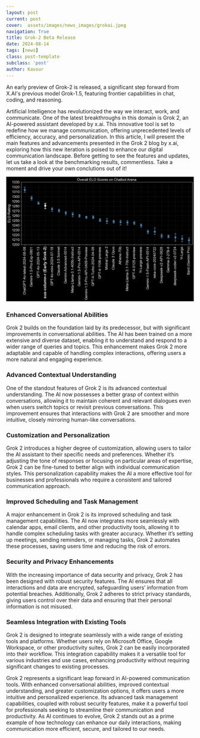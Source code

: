 ```yaml
---
layout: post
current: post
cover:  assets/images/news_images/grokai.jpeg
navigation: True
title: Grok-2 Beta Release
date: 2024-08-14
tags: [news]
class: post-template
subclass: 'post'
author: Kavour
---
```


<p> An early preview of Grok-2 is released, a significant step forward from X.AI's previous model Grok-1.5, featuring frontier capabilities in chat, coding, and reasoning. </p>

<p>Artificial Intelligence has revolutionized the way we interact, work, and communicate. One of the latest breakthroughs in this domain is Grok 2, an AI-powered assistant developed by x.ai. This innovative tool is set to redefine how we manage communication, offering unprecedented levels of efficiency, accuracy, and personalization. In this article, I will present the main features and advancements presented in the Grok 2 blog by x.ai, exploring how this new iteration is poised to enhance our digital communication landscape. Before getting to see the features and updates, let us take a look at the benchmarking results, commentless. Take a moment and drive your own conclutions out of it!</p>

<p> <img src = 'assets/images/grokbenchmark.webp'/></p>

<h3> Enhanced Conversational Abilities </h3>

<p>Grok 2 builds on the foundation laid by its predecessor, but with significant improvements in conversational abilities. The AI has been trained on a more extensive and diverse dataset, enabling it to understand and respond to a wider range of queries and topics. This enhancement makes Grok 2 more adaptable and capable of handling complex interactions, offering users a more natural and engaging experience.

<h3> Advanced Contextual Understanding </h3>

<p> One of the standout features of Grok 2 is its advanced contextual understanding. The AI now possesses a better grasp of context within conversations, allowing it to maintain coherent and relevant dialogues even when users switch topics or revisit previous conversations. This improvement ensures that interactions with Grok 2 are smoother and more intuitive, closely mirroring human-like conversations.

<h3> Customization and Personalization </h3>

<p> Grok 2 introduces a higher degree of customization, allowing users to tailor the AI assistant to their specific needs and preferences. Whether it’s adjusting the tone of responses or focusing on particular areas of expertise, Grok 2 can be fine-tuned to better align with individual communication styles. This personalization capability makes the AI a more effective tool for businesses and professionals who require a consistent and tailored communication approach.

<h3> Improved Scheduling and Task Management </h3>

<p> A major enhancement in Grok 2 is its improved scheduling and task management capabilities. The AI now integrates more seamlessly with calendar apps, email clients, and other productivity tools, allowing it to handle complex scheduling tasks with greater accuracy. Whether it’s setting up meetings, sending reminders, or managing tasks, Grok 2 automates these processes, saving users time and reducing the risk of errors.</p>

<h3> Security and Privacy Enhancements </h3>

<p> With the increasing importance of data security and privacy, Grok 2 has been designed with robust security features. The AI ensures that all interactions and data are encrypted, safeguarding users’ information from potential breaches. Additionally, Grok 2 adheres to strict privacy standards, giving users control over their data and ensuring that their personal information is not misused.</p>

<h3> Seamless Integration with Existing Tools </h3>

<p> Grok 2 is designed to integrate seamlessly with a wide range of existing tools and platforms. Whether users rely on Microsoft Office, Google Workspace, or other productivity suites, Grok 2 can be easily incorporated into their workflow. This integration capability makes it a versatile tool for various industries and use cases, enhancing productivity without requiring significant changes to existing processes.</p>

<p> Grok 2 represents a significant leap forward in AI-powered communication tools. With enhanced conversational abilities, improved contextual understanding, and greater customization options, it offers users a more intuitive and personalized experience. Its advanced task management capabilities, coupled with robust security features, make it a powerful tool for professionals seeking to streamline their communication and productivity. As AI continues to evolve, Grok 2 stands out as a prime example of how technology can enhance our daily interactions, making communication more efficient, secure, and tailored to our needs.</p>